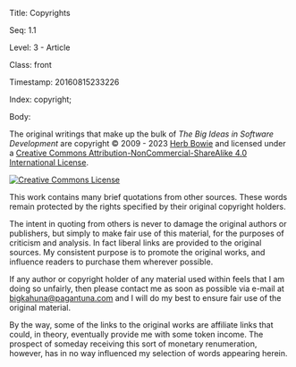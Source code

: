 Title:  Copyrights

Seq:    1.1

Level:  3 - Article

Class:  front

Timestamp: 20160815233226

Index:  copyright; 

Body:

The original writings that make up the bulk of <cite>The Big Ideas in Software Development</cite> are copyright &copy; 2009 - 2023 [Herb Bowie](https://hbowie.net/about.html) and licensed under a [Creative Commons Attribution-NonCommercial-ShareAlike 4.0 International License](http://creativecommons.org/licenses/by-nc-sa/4.0/).

<p><a rel="license" href="http://creativecommons.org/licenses/by-nc-sa/4.0/"><img alt="Creative Commons License" style="border-width:0" src="https://i.creativecommons.org/l/by-nc-sa/4.0/80x15.png" /></a></p>

This work contains many brief quotations from other sources. These words remain protected by the rights specified by their original copyright holders. 

The intent in quoting from others is never to damage the original authors or publishers, but simply to make fair use of this material, for the purposes of criticism and analysis. In fact liberal links are provided to the original sources. My consistent purpose is to promote the original works, and influence readers to purchase them wherever possible.

If any author or copyright holder of any material used within feels that I am doing so unfairly, then please contact me as soon as possible via e-mail at [bigkahuna@pagantuna.com](mailto:bigkahuna@pagantuna.com) and I will do my best to ensure fair use of the original material.

By the way, some of the links to the original works are affiliate links that could, in theory, eventually provide me with some token income. The prospect of someday receiving this sort of monetary renumeration, however, has in no way influenced my selection of words appearing herein. 
